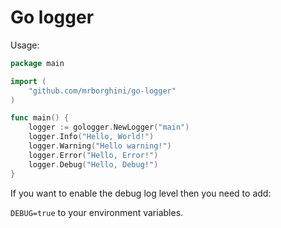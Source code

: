 # Go logger

Usage:

```go
package main

import (
	"github.com/mrborghini/go-logger"
)

func main() {
	logger := gologger.NewLogger("main")
	logger.Info("Hello, World!")
	logger.Warning("Hello warning!")
	logger.Error("Hello, Error!")
	logger.Debug("Hello, Debug!")
}
```

If you want to enable the debug log level then you need to add:

`DEBUG=true` to your environment variables.
